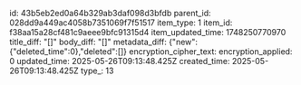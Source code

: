 id: 43b5eb2ed0a64b329ab3daf098d3bfdb
parent_id: 028dd9a449ac4058b7351069f7f51517
item_type: 1
item_id: f38aa15a28cf481c9aeee9bfc91315d4
item_updated_time: 1748250770970
title_diff: "[]"
body_diff: "[]"
metadata_diff: {"new":{"deleted_time":0},"deleted":[]}
encryption_cipher_text: 
encryption_applied: 0
updated_time: 2025-05-26T09:13:48.425Z
created_time: 2025-05-26T09:13:48.425Z
type_: 13